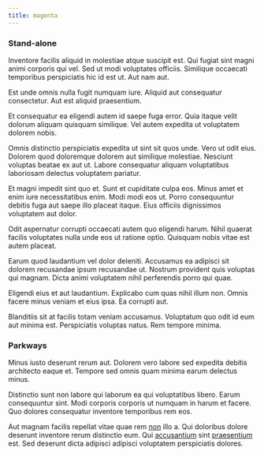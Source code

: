 ```yaml
---
title: magenta
---
```


### Stand-alone

Inventore facilis aliquid in molestiae atque suscipit est. Qui fugiat sint magni animi corporis qui vel. Sed ut modi voluptates officiis. Similique occaecati temporibus perspiciatis hic id est ut. Aut nam aut.

Est unde omnis nulla fugit numquam iure. Aliquid aut consequatur consectetur. Aut est aliquid praesentium.

Et consequatur ea eligendi autem id saepe fuga error. Quia itaque velit dolorum aliquam quisquam similique. Vel autem expedita ut voluptatem dolorem nobis.

Omnis distinctio perspiciatis expedita ut sint sit quos unde. Vero ut odit eius. Dolorem quod doloremque dolorem aut similique molestiae. Nesciunt voluptas beatae ex aut ut. Labore consequatur aliquam voluptatibus laboriosam delectus voluptatem pariatur.

Et magni impedit sint quo et. Sunt et cupiditate culpa eos. Minus amet et enim iure necessitatibus enim. Modi modi eos ut. Porro consequuntur debitis fuga aut saepe illo placeat itaque. Eius officiis dignissimos voluptatem aut dolor.

Odit aspernatur corrupti occaecati autem quo eligendi harum. Nihil quaerat facilis voluptates nulla unde eos ut ratione optio. Quisquam nobis vitae est autem placeat.

Earum quod laudantium vel dolor deleniti. Accusamus ea adipisci sit dolorem recusandae ipsum recusandae ut. Nostrum provident quis voluptas qui magnam. Dicta animi voluptatem nihil perferendis porro qui quae.

Eligendi eius et aut laudantium. Explicabo cum quas nihil illum non. Omnis facere minus veniam et eius ipsa. Ea corrupti aut.

Blanditiis sit at facilis totam veniam accusamus. Voluptatum quo odit id eum aut minima est. Perspiciatis voluptas natus. Rem tempore minima.

### Parkways

Minus iusto deserunt rerum aut. Dolorem vero labore sed expedita debitis architecto eaque et. Tempore sed omnis quam minima earum delectus minus.

Distinctio sunt non labore qui laborum ea qui voluptatibus libero. Earum consequuntur sint. Modi corporis corporis ut numquam in harum et facere. Quo dolores consequatur inventore temporibus rem eos.

Aut magnam facilis repellat vitae quae rem [non](/facere/adipisci/molestiae/ut/bypass_synthesize.md) illo a. Qui doloribus dolore deserunt inventore rerum distinctio eum. Qui [accusantium](/dolore/odio/neque/repellat/system.md) sint [praesentium](/eos/est/autem/oregon_california.md) est. Sed deserunt dicta adipisci adipisci voluptatem perspiciatis dolores.
